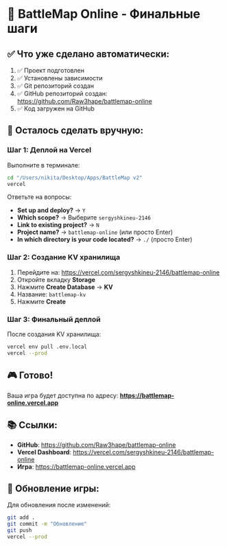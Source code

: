 # 🚀 BattleMap Online - Финальные шаги

## ✅ Что уже сделано автоматически:

1. ✅ Проект подготовлен
2. ✅ Установлены зависимости
3. ✅ Git репозиторий создан
4. ✅ GitHub репозиторий создан: https://github.com/Raw3hape/battlemap-online
5. ✅ Код загружен на GitHub

## 📝 Осталось сделать вручную:

### Шаг 1: Деплой на Vercel

Выполните в терминале:
```bash
cd "/Users/nikita/Desktop/Apps/BattleMap v2"
vercel
```

Ответьте на вопросы:
- **Set up and deploy?** → `Y`
- **Which scope?** → Выберите `sergyshkineu-2146`
- **Link to existing project?** → `N`
- **Project name?** → `battlemap-online` (или просто Enter)
- **In which directory is your code located?** → `./` (просто Enter)

### Шаг 2: Создание KV хранилища

1. Перейдите на: https://vercel.com/sergyshkineu-2146/battlemap-online
2. Откройте вкладку **Storage**
3. Нажмите **Create Database** → **KV**
4. Название: `battlemap-kv`
5. Нажмите **Create**

### Шаг 3: Финальный деплой

После создания KV хранилища:
```bash
vercel env pull .env.local
vercel --prod
```

## 🎮 Готово!

Ваша игра будет доступна по адресу:
**https://battlemap-online.vercel.app**

## 📚 Ссылки:

- **GitHub**: https://github.com/Raw3hape/battlemap-online
- **Vercel Dashboard**: https://vercel.com/sergyshkineu-2146/battlemap-online
- **Игра**: https://battlemap-online.vercel.app

## 🔄 Обновление игры:

Для обновления после изменений:
```bash
git add .
git commit -m "Обновление"
git push
vercel --prod
```
